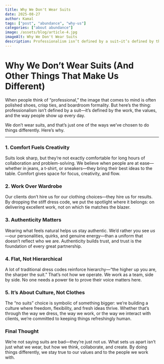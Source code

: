 ```yaml
---
title: Why We Don't Wear Suits
date: 2025-08-27
author: Kamal
tags: ["post", "abundance", "why-us"]
categories: ["about abundance"]
image: /assets/blog/article-4.jpg
imageAlt: Why We Don't Wear Suits
description: Professionalism isn’t defined by a suit—it’s defined by the work, the values, and the way people show up every day.
---
```


# Why We Don’t Wear Suits (And Other Things That Make Us Different)

When people think of “professional,” the image that comes to mind is often polished shoes, crisp ties, and boardroom formality. But here’s the thing: professionalism isn’t defined by a suit—it’s defined by the work, the values, and the way people show up every day.

We don’t wear suits, and that’s just one of the ways we’ve chosen to do things differently. Here’s why.

---

### 1. Comfort Fuels Creativity

Suits look sharp, but they’re not exactly comfortable for long hours of collaboration and problem-solving. We believe when people are at ease—whether in jeans, a t-shirt, or sneakers—they bring their best ideas to the table. Comfort gives space for focus, creativity, and flow.

### 2. Work Over Wardrobe

Our clients don’t hire us for our clothing choices—they hire us for results. By dropping the stiff dress code, we put the spotlight where it belongs: on delivering excellent work, not on which tie matches the blazer.


### 3. Authenticity Matters

Wearing what feels natural helps us stay authentic. We’d rather you see *us*—our personalities, quirks, and genuine energy—than a uniform that doesn’t reflect who we are. Authenticity builds trust, and trust is the foundation of every great partnership.

### 4. Flat, Not Hierarchical

A lot of traditional dress codes reinforce hierarchy—“the higher up you are, the sharper the suit.” That’s not how we operate. We work as a team, side by side. No one needs a power tie to prove their voice matters here.


### 5. It’s About Culture, Not Clothes

The “no suits” choice is symbolic of something bigger: we’re building a culture where freedom, flexibility, and fresh ideas thrive. Whether that’s through the way we dress, the way we work, or the way we interact with clients, we’re committed to keeping things refreshingly human.


### Final Thought

We’re not saying suits are bad—they’re just not *us.* What sets us apart isn’t just what we wear, but how we think, collaborate, and create. By doing things differently, we stay true to our values and to the people we work with.

